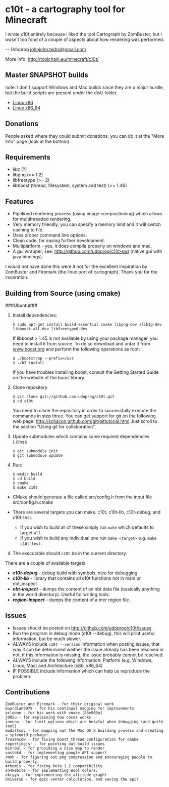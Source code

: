 c10t - a cartography tool for Minecraft
=======================================

I wrote c10t entirely because i liked the tool Cartograph by ZomBuster, but I wasn't too fond of a couple of aspects about how rendering was performed.

-- Udoprog <johnjohn.tedro@gmail.com>

More Info: http://toolchain.eu/minecraft/c10t/

Master SNAPSHOT builds
----------------------
note: I don't support Windows and Mac builds since they are a major
hurdle, but the build scripts are present under the dist/ folder.

  * [Linux x86](http://toolchain.eu/jenkins/job/c10t-snapshot/target=x86-linux/lastStableBuild/)
  * [Linux x86\_64](http://toolchain.eu/jenkins/job/c10t-snapshot/target=x86_64-linux/lastBuild/)

Donations
---------
People asked where they could submit donations, you can do it at the "More Info" page (look at the bottom).

Requirements
------------

  * libz (?)
  * libpng (>= 1.2)
  * libfreetype (>= 2)
  * libboost (thread, filesystem, system and test) (>= 1.46)

Features
--------

  * Pipelined rendering process (using image compositioning) which allows for
    multithreaded rendering.
  * Very memory friendly, you can specify a memory limit and it will switch caching to file.
  * Uses proper command line options.
  * Clean code, for easing further development.
  * Multiplatform - yes, it does compile properly on windows and mac.
  * A gui wrapper, see: http://github.com/udoprog/c10t-swt (native gui with java bindings)

I would not have done this were it not for the excellent inspiration by
ZomBuster and Firemark (the linux port of cartograph). Thank you for the
inspiration.

Building from Source (using cmake)
----------------------------------

###Ubuntu###

 1. Install dependencies:

        $ sudo apt-get install build-essential cmake libpng-dev zlib1g-dev libboost-all-dev libfreetype6-dev

    If libboost > 1.45 is not available by using your package manager, you need to install it from source. To do so download and untar it from www.boost.org and perform the following operations as root:

        $ ./bootstrap --prefix=/usr
        $ ./b2 install

    If you have troubles installing boost, consult the Getting Started Guide on the website of the boost library.

 2. Clone repository

        $ git clone git://github.com:udoprog/c10t.git
        $ cd c10t

    You need to clone the repository in order to successfully execute the commands in step three. You can get support for git on the following web page:
    http://schacon.github.com/git/gittutorial.html
    Just scroll to the section "Using git for collaboration".

 3. Update submodules which contains some required dependencies (./libs):

        $ git submodule init
        $ git submodule update

 4. Run:

        $ mkdir build
        $ cd build
        $ cmake ..
        $ make c10t

 * CMake should generate a file called src/config.h from the input file src/config.h.cmake
  
 * There are several targets you can make.  c10t, c10t-lib, c10t-debug, and c10t-test.
   * If you wish to build all of these simply run `make` which defaults to target `all`.
   * If you wish to build any individual one run `make <target>` e.g. `make c10t-test`.

4. The executable should `c10t` be in the current directory.

There are a couple of available targets

 * ___c10t-debug___ - debug build with symbols, nice for debugging
 * ___c10t-lib___ - library that contains all c10t functions not in main or nbt_inspect
 * ___nbt-inspect___ - dumps the content of an nbt data file (basically anything in the world directory). Useful for writing tools.
 * ___region-inspect___ - dumps the content of a mcr region file.

Issues
------

 * Issues should be posted on http://github.com/udoprog/c10t/issues
 * Run the program in debug mode (c10t --debug), this will print useful information, but be much slower.
 * ALWAYS include `c10t --version` information when posting issues, that way it can be determined weither the issue already has been resolved or not, if this information is missing, the issue probably cannot be resolved.
 * ALWAYS include the following information: Platform (e.g. Windows, Linux, Mac) and Architecture (x86, x86_64)
 * IF POSSIBLE include information which can help us reproduce the problem.

Contributions
-------------
    ZomBuster and Firemark - for their original work
    Guardian9979 - for his continual nagging for improvements
    acleone - for his work with cmake [85e980a]
    j005u - for explaining how cocoa works
    jnnnnn - for limit options which are helpful when debugging (and quite cool)
    mudaltsov - for mapping out the Mac OS X building process and creating a splendid package!
    frozencow - for fixing boost_thread configuration for cmake
    reportingjsr - for pointing out build issues
    Dim-Dul - for providing a nice map to render
    vostok4 - for implementing google API support
    rmmh - for figuring out png compression and encouraging people to build properly.
    Athemis - for fixing beta 1.2 compatibility.
    sn4kebite - for implementing Wool colors.
    ekryyn - for implementing the altitude graph!
    UniversE - for epic center calculation, and saving the api!

